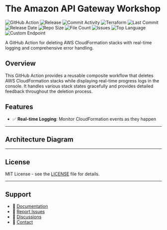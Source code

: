 # The Amazon API Gateway Workshop

![GitHub Action](https://img.shields.io/badge/GitHub-Action-blue?logo=github)&nbsp;![Release](https://github.com/subhamay-bhattacharyya/4314-api-gateway-tf/actions/workflows/release.yaml/badge.svg)&nbsp;![Commit Activity](https://img.shields.io/github/commit-activity/t/subhamay-bhattacharyya/4314-api-gateway-tf)&nbsp;![Terraform](https://img.shields.io/badge/AWS-Terraform-orange?logo=amazonaws)&nbsp;![Last Commit](https://img.shields.io/github/last-commit/subhamay-bhattacharyya/4314-api-gateway-tf)&nbsp;![Release Date](https://img.shields.io/github/release-date/subhamay-bhattacharyya/4314-api-gateway-tf)&nbsp;![Repo Size](https://img.shields.io/github/repo-size/subhamay-bhattacharyya/4314-api-gateway-tf)&nbsp;![File Count](https://img.shields.io/github/directory-file-count/subhamay-bhattacharyya/4314-api-gateway-tf)&nbsp;![Issues](https://img.shields.io/github/issues/subhamay-bhattacharyya/4314-api-gateway-tf)&nbsp;![Top Language](https://img.shields.io/github/languages/top/subhamay-bhattacharyya/4314-api-gateway-tf)&nbsp;![Custom Endpoint](https://img.shields.io/endpoint?url=https://gist.githubusercontent.com/bsubhamay/79f0c85a63e1e08d68684952bf914f2b/raw/4314-api-gateway-tf.json?)


A GitHub Action for deleting AWS CloudFormation stacks with real-time logging and comprehensive error handling.

## Overview

This GitHub Action provides a reusable composite workflow that deletes AWS CloudFormation stacks while displaying real-time progress logs in the console. It handles various stack states gracefully and provides detailed feedback throughout the deletion process.

## Features

- ✅ **Real-time Logging**: Monitor CloudFormation events as they happen

---

## Architecture Diagram


---

## License

MIT License - see the [LICENSE](LICENSE) file for details.

---

## Support

- 📖 [Documentation](https://github.com/subhamay-bhattacharyya/4314-api-gateway-tf/wiki)
- 🐛 [Report Issues](https://github.com/subhamay-bhattacharyya/4314-api-gateway-tf/issues)
- 💬 [Discussions](https://github.com/subhamay-bhattacharyya/4314-api-gateway-tf/discussions)
- 📧 [Contact](mailto:support@subhamay.aws@gmail.com)